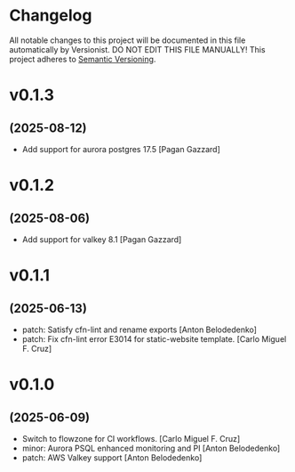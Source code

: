 # Changelog

All notable changes to this project will be documented in this file
automatically by Versionist. DO NOT EDIT THIS FILE MANUALLY!
This project adheres to [Semantic Versioning](http://semver.org/).

# v0.1.3
## (2025-08-12)

* Add support for aurora postgres 17.5 [Pagan Gazzard]

# v0.1.2
## (2025-08-06)

* Add support for valkey 8.1 [Pagan Gazzard]

# v0.1.1
## (2025-06-13)

* patch: Satisfy cfn-lint and rename exports [Anton Belodedenko]
* patch: Fix cfn-lint error E3014 for static-website template. [Carlo Miguel F. Cruz]

# v0.1.0
## (2025-06-09)

* Switch to flowzone for CI workflows. [Carlo Miguel F. Cruz]
* minor: Aurora PSQL enhanced monitoring and PI [Anton Belodedenko]
* patch: AWS Valkey support [Anton Belodedenko]

